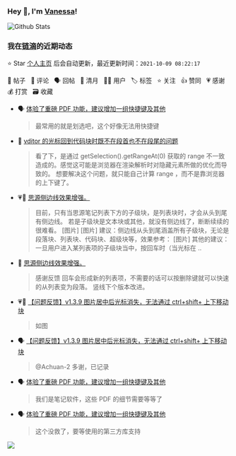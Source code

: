 ### Hey 👋, I'm [Vanessa](http://vanessa.b3log.org/)!

![Github Stats](https://github-readme-stats.vercel.app/api?username=Vanessa219&show_icons=true)

<!--events start -->

### 我在[链滴](https://ld246.com)的近期动态

⭐️ Star [个人主页](https://github.com/Vanessa219/Vanessa219) 后会自动更新，最近更新时间：`2021-10-09 08:22:17`

📝 帖子 &nbsp; 💬 评论 &nbsp; 🗣 回帖 &nbsp; 🌙 清月 &nbsp; 👨‍💻 用户 &nbsp; 🏷️ 标签 &nbsp; ⭐️ 关注 &nbsp; 👍 赞同 &nbsp; 💗 感谢 &nbsp; 💰 打赏 &nbsp; 🗃 收藏

* 🗣 [体验了重磅 PDF 功能，建议增加一组快捷键及其他](https://ld246.com/article/1633594098569/comment/1633697269755#comments)

  > 最常用的就是划选吧，这个好像无法用快捷键
* 💬 [vditor 的光标回到代码块时既不在段首也不在段尾的问题](https://ld246.com/article/1633702405109/comment/1633706710869#comments)

  > 看了下，是通过 getSelection().getRangeAt(0) 获取的 range 不一致造成的。感觉这可能是浏览器在渲染解析时对隐藏元素所做的优化而导致的。 想要解决这个问题，就只能自己计算 range ，而不是靠浏览器的上下键了。
* 💗📝 [思源侧边线效果增强。](https://ld246.com/article/1633696378513)

  > 目前，只有当思源笔记列表下方的子级块，是列表块时，才会从头到尾有侧边线。 若是子级块是文本块或其他，就没有侧边线了，断断续续的很难看。 [图片] [图片] 建议：侧边线从头到尾涵盖所有子级块，无论是段落块、列表块、代码块、超级块等，效果参考： [图片] 其他的建议： 一旦用户进入某列表项的子级块当中，按回车时（当光标在 ..
* 💬 [思源侧边线效果增强。](https://ld246.com/article/1633696378513/comment/1633704793571#comments)

  > 感谢反馈 回车会形成新的列表项，不需要的话可以按删除键就可以快速的从列表变为段落。 竖线下个版本改进。
* 💗📝 [【问题反馈】v1.3.9 图片居中后光标消失，无法通过 ctrl+shift+ 上下移动块](https://ld246.com/article/1633529188360)

  > 如图
* 🗣 [【问题反馈】v1.3.9 图片居中后光标消失，无法通过 ctrl+shift+ 上下移动块](https://ld246.com/article/1633529188360/comment/1633681484151#comments)

  > @Achuan-2 多谢，已记录
* 🗣 [体验了重磅 PDF 功能，建议增加一组快捷键及其他](https://ld246.com/article/1633594098569/comment/1633680140050#comments)

  > 我们是笔记软件，这些 PDF 的细节需要等等了
* 🗣 [体验了重磅 PDF 功能，建议增加一组快捷键及其他](https://ld246.com/article/1633594098569/comment/1633663050101#comments)

  > 这个没救了，要等使用的第三方库支持


<!--events end -->

<a title="Hits" target="_blank" href="https://github.com/Vanessa219/Vanessa219"><img src="https://hits.b3log.org/Vanessa219/Vanessa219.svg"></a>
